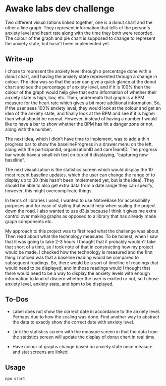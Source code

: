 # Awake labs dev challenge

Two different visualizations linked together, one is a donut chart and the other a line graph. They represent information that tells of the person's anxiety level and heart rate along with the time they both were recorded. The colour of the graph and pie chart is supposed to change to represent the anxiety state, but hasn't been implemented yet.

## Write-up

I chose to represent the anxiety level through a percentage done with a donut chart, and having the anxiety state represented through a change in colour. The idea was so that the user can give a quick glance at the donut chart and see the percentage of anxiety level, and if it is 100% then the colour of the graph would help give that extra information of whether their anxiety state is high, low, etc. Then, underneath that graph is a BPM measure for the heart rate which gives a bit more additional information. So, if the user sees 100% anxiety level, they would look at the colour and get an idea of the anxiety state, and finally look at the BPM and see if it is higher than what should be normal. However, instead of having a number I would like to have a bar to show whether the BPM has hit a danger zone or not, along with the number.

The next idea, which I didn’t have time to implement, was to add a thin progress bar to show the baselineProgress in a drawer menu on the left, along with the participantId, organizationID and careTeamID. The progress bar would have a small-ish text on top of it displaying, “capturing new baseline”.

The next visualization is the statistics screen which would display the 10 most recent baseline updates, which the user can change the range of to display up to 30 (this hasn't been implemented yet, but is the idea). They should be able to also get extra data from a date range they can specify, however, this might overcomplicate things.

In terms of libraries I used, I wanted to use NativeBase for accessibility purposes and for ease of styling that would help when scaling the project down the road. I also wanted to use d3.js because I think it gives me extra control over making graphs as opposed to a library that has already made graph components etc.

My approach to this project was to first read what the challenge was about. Then read about what the technology measures. To be honest, when I saw that it was going to take 2-3 hours I thought that it probably wouldn't take that short of a time, so I took note of that in constructing how my project would be made. I checked how the technology is measured and the first thing I noticed was that a baseline reading would be compared to subsequent readings. So, there would be a sort of timeline of readings that would need to be displayed, and in those readings would I thought that there would need to be a way to display the anxiety levels with enough information to kind of discern whether the user is excited or not, so I chose anxiety level, anxiety state, and bpm to be displayed.

## To-Dos

- Label does not show the correct date in accordance to the anxiety level. Perhaps due to how the scaling was done. Find another way to abstract the data to exactly show the correct date with anxiety level.

- Link the statistics screen with the measure screen in that the data from the statistics screen will update the display of donut chart in real time.

- Have colour of graphs change based on anxiety state once measure and stat screens are linked.

## Usage

```sh
npm start
```
